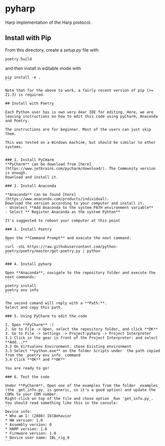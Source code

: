 # pyharp

Harp implementation of the Harp protocol.

## Install with Pip
From this directory, create a *setup.py* file with
````
poetry build
````
and then install in editable mode with
````
pip install -e .
```

Note that for the above to work, a fairly recent version of pip (>= 21.3) is required.

## Install with Poetry

Each Python user has is own very dear IDE for editing. Here, we are leaving instructions on how to edit this code using pyCharm, Anaconda and Poetry.

The instructions are for beginner. Most of the users can just skip them.

This was tested on a Windows machine, but should be similar to other systems.


### 1. Install PyCHarm
**PyCharm** can be download from [here](https://www.jetbrains.com/pycharm/download/). The Community version is enough.
Download and install it.

### 2. Install Anaconda

**Anaconda** can be found [here](https://www.anaconda.com/products/individual).
Download the version according to your computer and install it.
- Unselect **Add Anaconda to the system PATH environment variable**
- Select ** Register Anaconda as the system Pyhton**

It's suggested to reboot your computer at this point

### 3. Install Poetry

Open the **Command Prompt** and execute the next command:
```
curl -sSL https://raw.githubusercontent.com/python-poetry/poetry/master/get-poetry.py | python
```

### 4. Install pyharp

Open **Anaconda**, navigate to the repository folder and execute the next commands:
```
poetry install
poetry env info
```

The second comand will reply with a **Path:**.
Select and copy this path.

### 5. Using PyCharm to edit the code

1. Open **PyCharm** :)
2. Go to File -> Open, select the repository folder, and click **OK**
3. Go to File -> Settings -> Project:pyharp -> Project Interpreter
3.1 Click in the gear in front of the Project Interpreter: and select **Add...**
3.2 On Virtualenv Environment, chose Existing environment
3.3 Select **python.exe** on the folder Scripts under  the path copied from the _poetry env info_ command
3.4 Click **OK** and **OK**

You are ready to go!

### 6. Test the code

Under **PyCharm**, Open one of the examples from the folder _examples_ (the _get_info.py_ is generic, so it's a good option) and update the COMx to your COM number.
Right-click on top of the file and chose option _Run 'get_info.py_. You should read something like this in the console:
```
Device info:
* Who am I: (2080) IblBehavior
* HW version: 1.0
* Assembly version: 0
* HARP version: 1.6
* Firmware version: 1.0
* Device user name: IBL_rig_0
```
